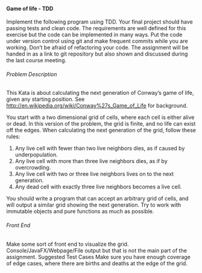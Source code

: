 #### Game of life - TDD

Implement the following program using TDD. Your final project should have passing  tests and
clean code. The requirements are well defined for this exercise but the code can be 
implemented in many ways. Put the code under version control using git and make frequent 
commits while you are working. Don’t be afraid of refactoring your code. 
The assignment will be handed in as a link to git repository but also shown and discussed 
during the last course meeting.

###### Problem Description

This Kata is about calculating the next generation of Conway’s game of life, 
given any starting position. See http://en.wikipedia.org/wiki/Conway%27s_Game_of_Life for background.

You start with a two dimensional grid of cells, where each cell is either alive or 
dead. In this version of the problem, the grid is finite, and no life can exist off the 
edges. When calculating the next generation of the grid, follow these rules:
   1. Any live cell with fewer than two live neighbors dies, as if caused by 
underpopulation.
   2. Any live cell with more than three live neighbors dies, as if by 
overcrowding.
   3. Any live cell with two or three live neighbors lives on to the next 
generation.
   4. Any dead cell with exactly three live neighbors becomes a live cell.

You should write a program that can accept an arbitrary grid of cells, and will 
output a similar grid showing the next generation.
Try to work with immutable objects and pure functions as much as possible.

###### Front End

Make some sort of front end to visualize the grid. Console/JavaFX/Webpage/File
output but that is not the main part of the assignment.
Suggested Test Cases
Make sure you have enough coverage of edge cases, where there are births 
and deaths at the edge of the grid.
